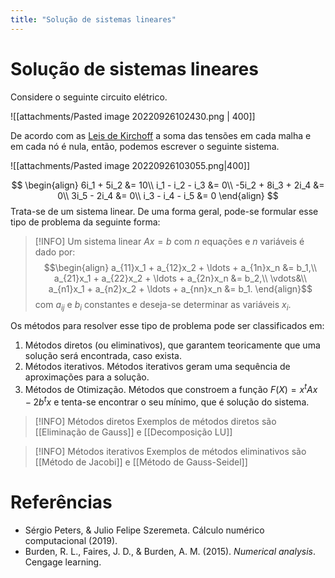 ```yaml
---
title: "Solução de sistemas lineares"
---
```


# Solução de sistemas lineares

Considere o seguinte circuito elétrico. 

![[attachments/Pasted image 20220926102430.png | 400]]

De acordo com as [Leis de Kirchoff](https://pt.wikipedia.org/wiki/Leis_de_Kirchhoff) a soma das tensões em cada malha e em cada nó é nula, então, podemos escrever o seguinte sistema. 

![[attachments/Pasted image 20220926103055.png|400]]

$$
\begin{align}
6i_1 + 5i_2 &= 10\\
i_1 - i_2 - i_3 &= 0\\
-5i_2 + 8i_3 + 2i_4 &= 0\\
3i_5 - 2i_4 &= 0\\
i_3 - i_4 - i_5 &= 0
\end{align}
$$
Trata-se de um sistema linear. De uma forma geral, pode-se formular esse tipo de problema da seguinte forma:

> [!INFO]
> Um sistema linear $Ax = b$ com $n$ equações e $n$ variáveis é dado por:
> $$\begin{align}
> a_{11}x_1 + a_{12}x_2 + \ldots + a_{1n}x_n &= b_1,\\
> a_{21}x_1 + a_{22}x_2 + \ldots + a_{2n}x_n &= b_2,\\
> \vdots&\\
> a_{n1}x_1 + a_{n2}x_2 + \ldots + a_{nn}x_n &= b_1.
> \end{align}$$
> com $a_{ij}$ e $b_i$ constantes e deseja-se determinar as variáveis $x_i$.

Os métodos para resolver esse tipo de problema pode ser classificados em:
1. Métodos diretos (ou eliminativos), que garantem teoricamente que uma solução será encontrada, caso exista.
2. Métodos iterativos. Métodos iterativos geram uma sequência de aproximações para a solução.
3. Métodos de Otimização. Métodos que constroem a função $F(X) = x^tAx - 2b^tx$ e tenta-se encontrar o seu mínimo, que é solução do sistema.

>[!INFO] Métodos diretos
> Exemplos de métodos diretos são [[Eliminação de Gauss]] e [[Decomposição LU]]

> [!INFO] Métodos iterativos
> Exemplos de métodos eliminativos são [[Método de Jacobi]] e [[Método de Gauss-Seidel]]


# Referências
- Sérgio Peters, & Julio Felipe Szeremeta. Cálculo numérico computacional (2019).
- Burden, R. L., Faires, J. D., & Burden, A. M. (2015). _Numerical analysis_. Cengage learning.